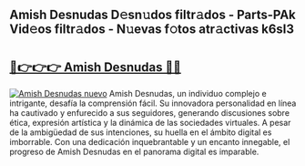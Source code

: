 ## Amish Desnudas D𝚎sn𝚞dos filtr𝚊dos - Parts-PAk Vid𝚎os filtr𝚊dos - N𝚞evas f𝚘tos atr𝚊ctivas k6sI3

# <h2><a href="http://mb7ztqt.tromn.icu/?c=Amish+Desnudas">🔗👉👉👉 Amish Desnudas 🔗🔗</a></h2>

[![Amish Desnudas nuevo](https://i.imgur.com/pEAQMta.gif)](http://mb7ztqt.tromn.icu/?c=Amish+Desnudas)
Amish Desnudas, un individuo complejo e intrigante, desafía la comprensión fácil. Su innovadora personalidad en línea ha cautivado y enfurecido a sus seguidores, generando discusiones sobre ética, expresión artística y la dinámica de las sociedades virtuales. A pesar de la ambigüedad de sus intenciones, su huella en el ámbito digital es imborrable. Con una dedicación inquebrantable y un encanto innegable, el progreso de Amish Desnudas en el panorama digital es imparable.
